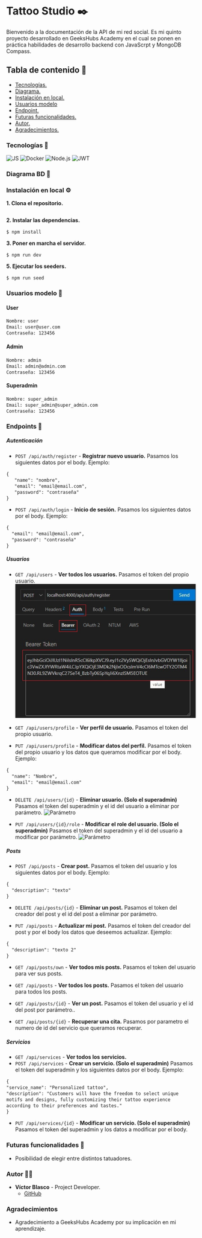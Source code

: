 # Tattoo Studio :black_nib:
Bienvenido a la documentación de la API de mi red social. Es mi quinto proyecto desarrollado en GeeksHubs Academy en el cual se ponen en práctica habilidades de desarrollo backend con JavaScrpt y MongoDB Compass.

## Tabla de contenido :page_with_curl:

- [Tecnologías.](#tecnologías)
- [Diagrama.](#diagrama-bd)
- [Instalación en local.](#instalación-en-local)
- [Usuarios modelo](#usuarios-modelo)
- [Endpoint.](#endpoints)
- [Futuras funcionalidades.](#futuras-funcionalidades)
- [Autor.](#autor)
- [Agradecimientos.](#agradecimientos)

### Tecnologías :star2:

<img src="https://img.shields.io/badge/JAVASCRIPT-000000?style=for-the-badge&logo=javascript&logoColor=yelow" alt="JS" />  <img src="https://img.shields.io/badge/Docker-2496ED?style=for-the-badge&logo=docker&logoColor=white" alt="Docker" /> <img src="https://img.shields.io/badge/Node.js-339933?style=for-the-badge&logo=node.js&logoColor=white" alt="Node.js" />  <img src="https://img.shields.io/badge/JWT-000000?style=for-the-badge&logo=jsonwebtokens&logoColor=white" alt="JWT" />

### Diagrama BD :book:



### Instalación en local :gear:

**1. Clona el repositorio.**
````

````
**2. Instalar las dependencias.**
````
$ npm install
````
**3. Poner en marcha el servidor.**
````
$ npm run dev
````

**5. Ejecutar los seeders.**
````
$ npm run seed
````

### Usuarios modelo :pouting_face:
#### User
````
Nombre: user
Email: user@user.com
Contraseña: 123456
````
#### Admin
````
Nombre: admin
Email: admin@admin.com
Contraseña: 123456
````
#### Superadmin
````
Nombre: super_admin
Email: super_admin@super_admin.com
Contraseña: 123456
````

### Endpoints :dart:
##### Autenticación
- `POST /api/auth/register` - **Registrar nuevo usuario.**
Pasamos los siguientes datos por el body. Ejemplo:
````
{
   "name": "nombre",
   "email": "email@email.com",
   "password": "contraseña"
}
````

- `POST /api/auth/login` - **Inicio de sesión.**
Pasamos los siguientes datos por el body. Ejemplo:
````
{
  "email": "email@email.com",
  "password": "contraseña"
}
````
##### Usuarios

- `GET /api/users` - **Ver todos los usuarios.** Pasamos el token del propio usuario. 
![Token](./src/img/token.jpg)

- `GET /api/users/profile` - **Ver perfil de usuario.**
Pasamos el token del propio usuario.

- `PUT /api/users/profile` - **Modificar datos del perfil.**
Pasamos el token del propio usuario y los datos que queramos modificar por el body. Ejemplo:
````
{
  "name": "Nombre",
  "email": "email@email.com"
}
````


- `DELETE /api/users/{id}` - **Eliminar usuario. (Solo el superadmin)**
Pasamos el token del superadmin y el id del usuario a eliminar por parámetro.
![Parámetro](./src/img/parametro.jpg)

- `PUT /api/users/{id}/role` - **Modificar el role del usuario. (Solo el superadmin)**
Pasamos el token del superadmin y el id del usuario a modificar por parámetro.
![Parámetro](./src/img/parametro.jpg)

##### Posts
- `POST /api/posts` - **Crear post.**
Pasamos el token del usuario y los siguientes datos por el body. Ejemplo:
````
{
  "description": "texto"
}
````

- `DELETE /api/posts/{id}` - **Eliminar un post.**
Pasamos el token del creador del post y el id del post a eliminar por parámetro.

- `PUT /api/posts` - **Actualizar mi post.**
Pasamos el token del creador del post y por el body los datos que deseemos actualizar. Ejemplo:
````
{
  "description": "texto 2"
}
````
- `GET /api/posts/own` - **Ver todos mis posts.**
Pasamos el token del usuario para ver sus posts.

- `GET /api/posts` - **Ver todos los posts.**
Pasamos el token del usuario para todos los posts.

- `GET /api/posts/{id}` - **Ver un post.**
Pasamos el token del usuario y el id del post por parámetro..

- `GET /api/posts/{id}` - **Recuperar una cita.**
Pasamos por parametro el numero de id del servicio que queramos recuperar.



##### Servicios
- `GET /api/services` - **Ver todos los servicios.**
- `POST /api/services` - **Crear un servicio. (Solo el superadmin)**
Pasamos el token del superadmin y los siguientes datos por el body. Ejemplo:
````
{
"service_name": "Personalized tattoo",
"description": "Customers will have the freedom to select unique motifs and designs, fully customizing their tattoo experience according to their preferences and tastes."
}
````
- `PUT /api/services/{id}` - **Modificar un servicio. (Solo el superadmin)**
Pasamos el token del superadmin y los datos a modificar por el body.




### Futuras funcionalidades 	:rocket:
- Posibilidad de elegir entre distintos tatuadores.

### Autor :curly_haired_man:
- **Víctor Blasco** - Project Developer.
   - [GitHub](https://github.com/VictorBlasco5)

### Agradecimientos 
- Agradecimiento a GeeksHubs Academy por su implicación en mi aprendizaje.